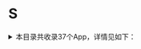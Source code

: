 # S
<details>
<summary>
本目录共收录37个App，详情见如下：
</summary>

- [snapchat](https://github.com/zirawell/R-Store/tree/main/Rule/QuanX/Adblock/App/S/snapchat)
- [soul](https://github.com/zirawell/R-Store/tree/main/Rule/QuanX/Adblock/App/S/soul)
- [speedtest](https://github.com/zirawell/R-Store/tree/main/Rule/QuanX/Adblock/App/S/speedtest)
- [spotify](https://github.com/zirawell/R-Store/tree/main/Rule/QuanX/Adblock/App/S/spotify)
- [三联中读](https://github.com/zirawell/R-Store/tree/main/Rule/QuanX/Adblock/App/S/%E4%B8%89%E8%81%94%E4%B8%AD%E8%AF%BB)
- [上岸鸭公考](https://github.com/zirawell/R-Store/tree/main/Rule/QuanX/Adblock/App/S/%E4%B8%8A%E5%B2%B8%E9%B8%AD%E5%85%AC%E8%80%83)
- [上汽大众](https://github.com/zirawell/R-Store/tree/main/Rule/QuanX/Adblock/App/S/%E4%B8%8A%E6%B1%BD%E5%A4%A7%E4%BC%97)
- [上海交通卡](https://github.com/zirawell/R-Store/tree/main/Rule/QuanX/Adblock/App/S/%E4%B8%8A%E6%B5%B7%E4%BA%A4%E9%80%9A%E5%8D%A1)
- [上海银行](https://github.com/zirawell/R-Store/tree/main/Rule/QuanX/Adblock/App/S/%E4%B8%8A%E6%B5%B7%E9%93%B6%E8%A1%8C)
- [上银美好生活](https://github.com/zirawell/R-Store/tree/main/Rule/QuanX/Adblock/App/S/%E4%B8%8A%E9%93%B6%E7%BE%8E%E5%A5%BD%E7%94%9F%E6%B4%BB)
- [书旗小说](https://github.com/zirawell/R-Store/tree/main/Rule/QuanX/Adblock/App/S/%E4%B9%A6%E6%97%97%E5%B0%8F%E8%AF%B4)
- [什么值得买](https://github.com/zirawell/R-Store/tree/main/Rule/QuanX/Adblock/App/S/%E4%BB%80%E4%B9%88%E5%80%BC%E5%BE%97%E4%B9%B0)
- [四季線上](https://github.com/zirawell/R-Store/tree/main/Rule/QuanX/Adblock/App/S/%E5%9B%9B%E5%AD%A3%E7%B7%9A%E4%B8%8A)
- [四川航空](https://github.com/zirawell/R-Store/tree/main/Rule/QuanX/Adblock/App/S/%E5%9B%9B%E5%B7%9D%E8%88%AA%E7%A9%BA)
- [少数派](https://github.com/zirawell/R-Store/tree/main/Rule/QuanX/Adblock/App/S/%E5%B0%91%E6%95%B0%E6%B4%BE)
- [山姆会员商店](https://github.com/zirawell/R-Store/tree/main/Rule/QuanX/Adblock/App/S/%E5%B1%B1%E5%A7%86%E4%BC%9A%E5%91%98%E5%95%86%E5%BA%97)
- [扫描全能王](https://github.com/zirawell/R-Store/tree/main/Rule/QuanX/Adblock/App/S/%E6%89%AB%E6%8F%8F%E5%85%A8%E8%83%BD%E7%8E%8B)
- [搜狐](https://github.com/zirawell/R-Store/tree/main/Rule/QuanX/Adblock/App/S/%E6%90%9C%E7%8B%90)
- [搜狗输入法](https://github.com/zirawell/R-Store/tree/main/Rule/QuanX/Adblock/App/S/%E6%90%9C%E7%8B%97%E8%BE%93%E5%85%A5%E6%B3%95)
- [收银通商户端](https://github.com/zirawell/R-Store/tree/main/Rule/QuanX/Adblock/App/S/%E6%94%B6%E9%93%B6%E9%80%9A%E5%95%86%E6%88%B7%E7%AB%AF)
- [数字人民币](https://github.com/zirawell/R-Store/tree/main/Rule/QuanX/Adblock/App/S/%E6%95%B0%E5%AD%97%E4%BA%BA%E6%B0%91%E5%B8%81)
- [旅途随身听](https://github.com/zirawell/R-Store/tree/main/Rule/QuanX/Adblock/App/S/%E6%97%85%E9%80%94%E9%9A%8F%E8%BA%AB%E5%90%AC)
- [水印相机](https://github.com/zirawell/R-Store/tree/main/Rule/QuanX/Adblock/App/S/%E6%B0%B4%E5%8D%B0%E7%9B%B8%E6%9C%BA)
- [深圳通](https://github.com/zirawell/R-Store/tree/main/Rule/QuanX/Adblock/App/S/%E6%B7%B1%E5%9C%B3%E9%80%9A)
- [省钱快报](https://github.com/zirawell/R-Store/tree/main/Rule/QuanX/Adblock/App/S/%E7%9C%81%E9%92%B1%E5%BF%AB%E6%8A%A5)
- [神舟专车](https://github.com/zirawell/R-Store/tree/main/Rule/QuanX/Adblock/App/S/%E7%A5%9E%E8%88%9F%E4%B8%93%E8%BD%A6)
- [苏e行](https://github.com/zirawell/R-Store/tree/main/Rule/QuanX/Adblock/App/S/%E8%8B%8Fe%E8%A1%8C)
- [苏周到](https://github.com/zirawell/R-Store/tree/main/Rule/QuanX/Adblock/App/S/%E8%8B%8F%E5%91%A8%E5%88%B0)
- [苏宁易购](https://github.com/zirawell/R-Store/tree/main/Rule/QuanX/Adblock/App/S/%E8%8B%8F%E5%AE%81%E6%98%93%E8%B4%AD)
- [苏打校园](https://github.com/zirawell/R-Store/tree/main/Rule/QuanX/Adblock/App/S/%E8%8B%8F%E6%89%93%E6%A0%A1%E5%9B%AD)
- [识货](https://github.com/zirawell/R-Store/tree/main/Rule/QuanX/Adblock/App/S/%E8%AF%86%E8%B4%A7)
- [闪动校园](https://github.com/zirawell/R-Store/tree/main/Rule/QuanX/Adblock/App/S/%E9%97%AA%E5%8A%A8%E6%A0%A1%E5%9B%AD)
- [闪现一下](https://github.com/zirawell/R-Store/tree/main/Rule/QuanX/Adblock/App/S/%E9%97%AA%E7%8E%B0%E4%B8%80%E4%B8%8B)
- [随手记](https://github.com/zirawell/R-Store/tree/main/Rule/QuanX/Adblock/App/S/%E9%9A%8F%E6%89%8B%E8%AE%B0)
- [顺丰快递](https://github.com/zirawell/R-Store/tree/main/Rule/QuanX/Adblock/App/S/%E9%A1%BA%E4%B8%B0%E5%BF%AB%E9%80%92)
- [首旅如家](https://github.com/zirawell/R-Store/tree/main/Rule/QuanX/Adblock/App/S/%E9%A6%96%E6%97%85%E5%A6%82%E5%AE%B6)
- [首汽约车](https://github.com/zirawell/R-Store/tree/main/Rule/QuanX/Adblock/App/S/%E9%A6%96%E6%B1%BD%E7%BA%A6%E8%BD%A6)

</details>